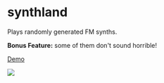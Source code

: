 # synthland

Plays randomly generated FM synths.

**Bonus Feature:** some of them don't sound horrible!

[Demo](https://joshwnj.github.io/synthland/)

![](https://user-images.githubusercontent.com/36711/42206072-69a5baa4-7ea6-11e8-9c49-d0c885f817c6.png)
